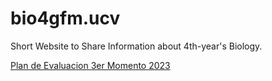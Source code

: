 # bio4gfm.ucv
Short Website to Share Information about 4th-year's Biology.

[Plan de Evaluacion 3er Momento 2023](Plan_Eval.pdf)

